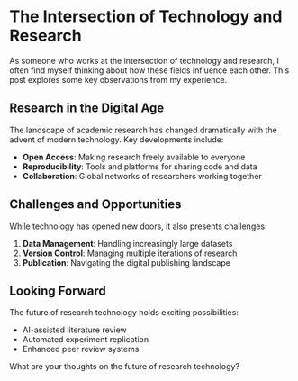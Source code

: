 # The Intersection of Technology and Research

As someone who works at the intersection of technology and research, I often find myself thinking about how these fields influence each other. This post explores some key observations from my experience.

## Research in the Digital Age

The landscape of academic research has changed dramatically with the advent of modern technology. Key developments include:

- **Open Access**: Making research freely available to everyone
- **Reproducibility**: Tools and platforms for sharing code and data
- **Collaboration**: Global networks of researchers working together

## Challenges and Opportunities

While technology has opened new doors, it also presents challenges:

1. **Data Management**: Handling increasingly large datasets
2. **Version Control**: Managing multiple iterations of research
3. **Publication**: Navigating the digital publishing landscape

## Looking Forward

The future of research technology holds exciting possibilities:
- AI-assisted literature review
- Automated experiment replication
- Enhanced peer review systems

What are your thoughts on the future of research technology?
